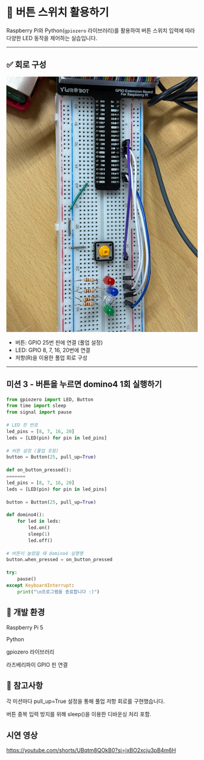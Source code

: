 # 🎯 버튼 스위치 활용하기

Raspberry Pi와 Python(`gpiozero` 라이브러리)를 활용하여 버튼 스위치 입력에 따라 다양한 LED 동작을 제어하는 실습입니다.

---

## ✅ 회로 구성
![회로 사진](../figure/KakaoTalk_20250416_124039855.jpg)
- 버튼: GPIO 25번 핀에 연결 (풀업 설정)
- LED: GPIO 8, 7, 16, 20번에 연결
- 저항(R)을 이용한 풀업 회로 구성

---


## 미션 3 - 버튼을 누르면 domino4 1회 실행하기

```python
from gpiozero import LED, Button
from time import sleep
from signal import pause

# LED 핀 번호
led_pins = [8, 7, 16, 20]
leds = [LED(pin) for pin in led_pins]

# 버튼 설정 (풀업 포함)
button = Button(25, pull_up=True)

def on_button_pressed():
=======
led_pins = [8, 7, 16, 20]
leds = [LED(pin) for pin in led_pins]

button = Button(25, pull_up=True)

def domino4():
    for led in leds:
        led.on()
        sleep(1)
        led.off()

# 버튼이 눌렸을 때 domino4 실행행
button.when_pressed = on_button_pressed

try:
    pause()
except KeyboardInterrupt:
    print("\n프로그램을 종료합니다 :)")
```


## 📝 개발 환경
Raspberry Pi 5

Python

gpiozero 라이브러리

라즈베리파이 GPIO 핀 연결



## 🔧 참고사항
각 미션마다 pull_up=True 설정을 통해 풀업 저항 회로를 구현했습니다.

버튼 중복 입력 방지를 위해 sleep()을 이용한 디바운싱 처리 포함.


## 시연 영상
https://youtube.com/shorts/UBqtm8QOkB0?si=jxBO2xcju3pB4m6H